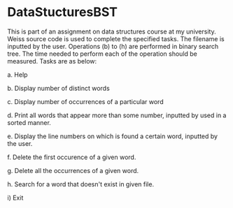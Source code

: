 # DataStucturesBST

This is part of an assignment on data structures course at my university. Weiss source code is used to complete the specified tasks. The filename is inputted by the user.
Operations (b) to (h) are performed in binary search tree. The time needed to perform each of the operation should be measured. 
Tasks are as below:

a. Help

b. Display number of distinct words

c. Display number of occurrences of a particular word

d. Print all words that appear more than some number, inputted by used in a sorted manner.

e. Display the line numbers on which is found a certain word, inputted by the user.

f. Delete the first occurence of a given word.

g. Delete all the occurrences of a given word.

h. Search for a word that doesn't exist in given file.

i) Exit 
